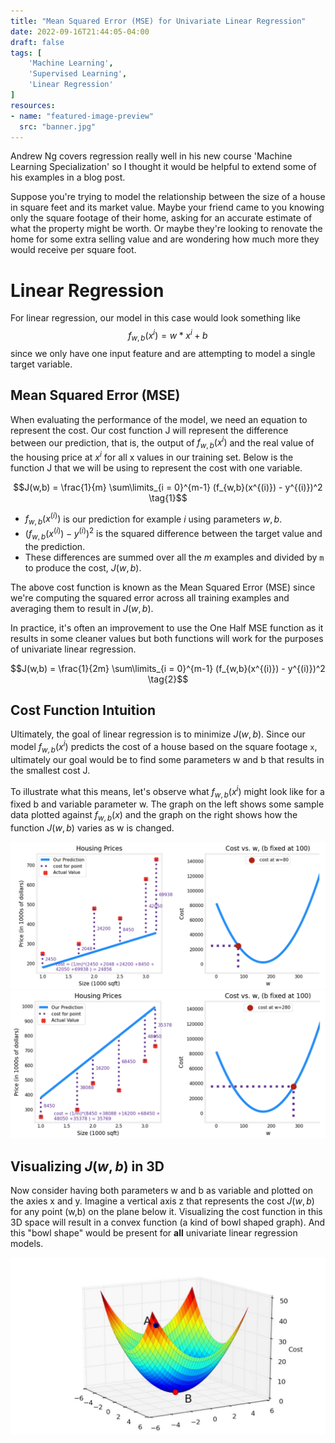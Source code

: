 ```yaml
---
title: "Mean Squared Error (MSE) for Univariate Linear Regression"
date: 2022-09-16T21:44:05-04:00
draft: false
tags: [
    'Machine Learning',
    'Supervised Learning',
    'Linear Regression'
]
resources:
- name: "featured-image-preview"
  src: "banner.jpg"
---
```


Andrew Ng covers regression really well in his new course 'Machine Learning Specialization' so I thought it would be helpful to extend
some of his examples in a blog post.

Suppose you're trying to model the relationship between the size of a house in square feet and its market value. Maybe your friend
came to you knowing only the square footage of their home, asking for an accurate estimate of what the property might be worth. Or maybe
they're looking to renovate the home for some extra selling value and are wondering how much more they would receive per square foot.

# Linear Regression

For linear regression, our model in this case would look something like $$f_{w,b}(x^i) = w * x^i + b$$ since we only have one input
feature and are attempting to model a single target variable.

## Mean Squared Error (MSE)

When evaluating the performance of the model, we need an equation to represent the cost. Our cost function J will represent the difference
between our prediction, that is, the output of $f_{w,b}(x^i)$ and the real value of the housing price at $x^i$ for all x values in our training
set. Below is the function J that we will be using to represent the cost with one variable.

$$J(w,b) = \frac{1}{m} \sum\limits_{i = 0}^{m-1} (f_{w,b}(x^{(i)}) - y^{(i)})^2 \tag{1}$$ 
 
- $f_{w,b}(x^{(i)})$ is our prediction for example $i$ using parameters $w,b$.  
- $(f_{w,b}(x^{(i)}) -y^{(i)})^2$ is the squared difference between the target value and the prediction.   
- These differences are summed over all the $m$ examples and divided by `m` to produce the cost, $J(w,b)$.

The above cost function is known as the Mean Squared Error (MSE) since we're computing the squared error across all training examples and
averaging them to result in $J(w,b)$.

In practice, it's often an improvement to use the One Half MSE function as it results in some cleaner values but both functions will work for
the purposes of univariate linear regression.

$$J(w,b) = \frac{1}{2m} \sum\limits_{i = 0}^{m-1} (f_{w,b}(x^{(i)}) - y^{(i)})^2 \tag{2}$$

## Cost Function Intuition

Ultimately, the goal of linear regression is to minimize $J(w,b)$. Since our model $f_{w,b}(x^i)$ predicts the cost of a house
based on the square footage `x`, ultimately our goal would be to find some parameters w and b that results in the smallest cost J.

To illustrate what this means, let's observe what $f_{w,b}(x^i)$ might look like for a fixed b and variable parameter w. The graph on the left
shows some sample data plotted against $f_{w,b}(x)$ and the graph on the right shows how the function $J(w,b)$ varies as w is changed.

![Cost Function 1](intuition-1.png "A small w parameter with fixed b")
![Cost Function 1](intuition-2.png "A large w parameter with fixed b")

## Visualizing $J(w,b)$ in 3D

Now consider having both parameters w and b as variable and plotted on the axies x and y. Imagine a vertical axis z that represents the cost
$J(w,b)$ for any point (w,b) on the plane below it. Visualizing the cost function in this 3D space will result in a convex function (a kind of
bowl shaped graph). And this "bowl shape" would be present for <strong>all</strong> univariate linear regression models.

![Convex Cost](banner.jpg "J(w,b) for all points w and b")